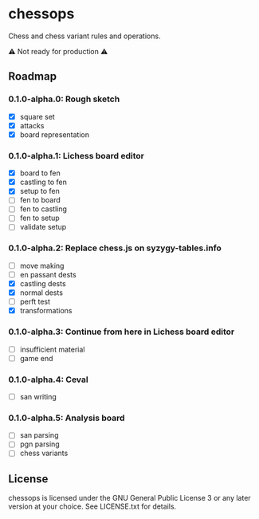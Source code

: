 chessops
========

Chess and chess variant rules and operations.

:warning: Not ready for production :warning:

Roadmap
-------

### 0.1.0-alpha.0: Rough sketch

* [x] square set
* [x] attacks
* [x] board representation

### 0.1.0-alpha.1: Lichess board editor

* [x] board to fen
* [x] castling to fen
* [x] setup to fen
* [ ] fen to board
* [ ] fen to castling
* [ ] fen to setup
* [ ] validate setup

### 0.1.0-alpha.2: Replace chess.js on syzygy-tables.info

* [ ] move making
* [ ] en passant dests
* [x] castling dests
* [x] normal dests
* [ ] perft test
* [x] transformations

### 0.1.0-alpha.3: Continue from here in Lichess board editor

* [ ] insufficient material
* [ ] game end

### 0.1.0-alpha.4: Ceval

* [ ] san writing

### 0.1.0-alpha.5: Analysis board

* [ ] san parsing
* [ ] pgn parsing
* [ ] chess variants

License
-------

chessops is licensed under the GNU General Public License 3 or any later
version at your choice. See LICENSE.txt for details.
